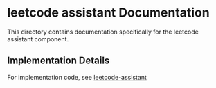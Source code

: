# leetcode assistant Documentation

This directory contains documentation specifically for the leetcode assistant component.

## Implementation Details

For implementation code, see [leetcode-assistant](../../src/leetcode-assistant)
